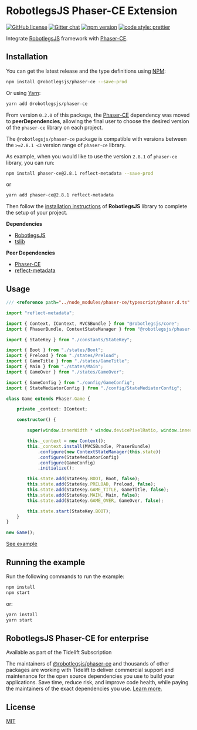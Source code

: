 # RobotlegsJS Phaser-CE Extension

[![GitHub license](https://img.shields.io/badge/license-MIT-green.svg)](https://github.com/RobotlegsJS/RobotlegsJS-Framework/tree/master/packages/phaser-ce/LICENSE)
[![Gitter chat](https://badges.gitter.im/RobotlegsJS/RobotlegsJS.svg)](https://gitter.im/RobotlegsJS/RobotlegsJS)
[![npm version](https://badge.fury.io/js/%40robotlegsjs%2Fphaser-ce.svg)](https://badge.fury.io/js/%40robotlegsjs%2Fphaser-ce)
[![code style: prettier](https://img.shields.io/badge/code_style-prettier-ff69b4.svg)](https://github.com/prettier/prettier)

Integrate [RobotlegsJS](https://github.com/RobotlegsJS/RobotlegsJS-Framework/tree/master/packages/core)
framework with [Phaser-CE](https://github.com/photonstorm/phaser-ce).

## Installation

You can get the latest release and the type definitions using [NPM](https://www.npmjs.com/):

```bash
npm install @robotlegsjs/phaser-ce --save-prod
```

Or using [Yarn](https://yarnpkg.com/en/):

```bash
yarn add @robotlegsjs/phaser-ce
```

From version `0.2.0` of this package, the [Phaser-CE](https://github.com/photonstorm/phaser-ce) dependency was moved to **peerDependencies**,
allowing the final user to choose the desired version of the `phaser-ce` library on each project.

The `@robotlegsjs/phaser-ce` package is compatible with versions between the `>=2.8.1 <3` version range of `phaser-ce` library.

As example, when you would like to use the version `2.8.1` of `phaser-ce` library, you can run:

```bash
npm install phaser-ce@2.8.1 reflect-metadata --save-prod
```

or

```bash
yarn add phaser-ce@2.8.1 reflect-metadata
```

Then follow the [installation instructions](https://github.com/RobotlegsJS/RobotlegsJS-Framework/tree/master/packages/core#installation) of **RobotlegsJS** library to complete the setup of your project.

**Dependencies**

+ [RobotlegsJS](https://github.com/RobotlegsJS/RobotlegsJS-Framework/tree/master/packages/core)
+ [tslib](https://github.com/Microsoft/tslib)

**Peer Dependencies**

+ [Phaser-CE](https://github.com/photonstorm/phaser-ce)
+ [reflect-metadata](https://github.com/rbuckton/reflect-metadata)

Usage
---

```ts
/// <reference path="../node_modules/phaser-ce/typescript/phaser.d.ts" />

import "reflect-metadata";

import { Context, IContext, MVCSBundle } from "@robotlegsjs/core";
import { PhaserBundle, ContextStateManager } from "@robotlegsjs/phaser-ce";

import { StateKey } from "./constants/StateKey";

import { Boot } from "./states/Boot";
import { Preload } from "./states/Preload";
import { GameTitle } from "./states/GameTitle";
import { Main } from "./states/Main";
import { GameOver } from "./states/GameOver";

import { GameConfig } from "./config/GameConfig";
import { StateMediatorConfig } from "./config/StateMediatorConfig";

class Game extends Phaser.Game {

    private _context: IContext;

    constructor() {

        super(window.innerWidth * window.devicePixelRatio, window.innerHeight * window.devicePixelRatio, Phaser.AUTO);

        this._context = new Context();
        this._context.install(MVCSBundle, PhaserBundle)
            .configure(new ContextStateManager(this.state))
            .configure(StateMediatorConfig)
            .configure(GameConfig)
            .initialize();

        this.state.add(StateKey.BOOT, Boot, false);
        this.state.add(StateKey.PRELOAD, Preload, false);
        this.state.add(StateKey.GAME_TITLE, GameTitle, false);
        this.state.add(StateKey.MAIN, Main, false);
        this.state.add(StateKey.GAME_OVER, GameOver, false);

        this.state.start(StateKey.BOOT);
    }
}

new Game();
```

[See example](example)

## Running the example

Run the following commands to run the example:

```bash
npm install
npm start
```

or:

```bash
yarn install
yarn start
```

## RobotlegsJS Phaser-CE for enterprise

Available as part of the Tidelift Subscription

The maintainers of [@robotlegsjs/phaser-ce](https://github.com/RobotlegsJS/RobotlegsJS-Framework/tree/master/packages/phaser-ce) and thousands of other packages are working with Tidelift to deliver commercial support and maintenance for the open source dependencies you use to build your applications. Save time, reduce risk, and improve code health, while paying the maintainers of the exact dependencies you use. [Learn more.](https://tidelift.com/subscription/pkg/npm-robotlegsjs-phaser-ce?utm_source=npm-robotlegsjs-phaser-ce&utm_medium=referral&utm_campaign=enterprise&utm_term=repo)

## License

[MIT](LICENSE)
